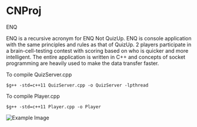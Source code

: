 # CNProj
ENQ

ENQ is a recursive acronym for ENQ Not QuizUp.
ENQ is console application with the same principles and rules as that of QuizUp. 2 players participate in a brain-cell-testing contest with scoring based on who is quicker and more intelligent.
The entire application is written in C++ and concepts of socket programming are heavily used to make the data transfer faster.

To compile QuizServer.cpp

`$g++ -std=c++11 QuizServer.cpp -o QuizServer -lpthread`

To compile Player.cpp

`$g++ -std=c++11 Player.cpp -o Player`


![Example Image](https://github.com/kritikm/ENQ/blob/master/Server.png?raw=true "Optional Title")
